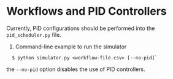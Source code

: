 # Workflows and PID Controllers

Currently, PID configurations should be performed into the `pid_scheduler.py` file.

1. Command-line example to run the simulator

```
  $ python simulator.py <workflow-file.csv> [--no-pid]`
```

the `--no-pid` option disables the use of PID controllers.
